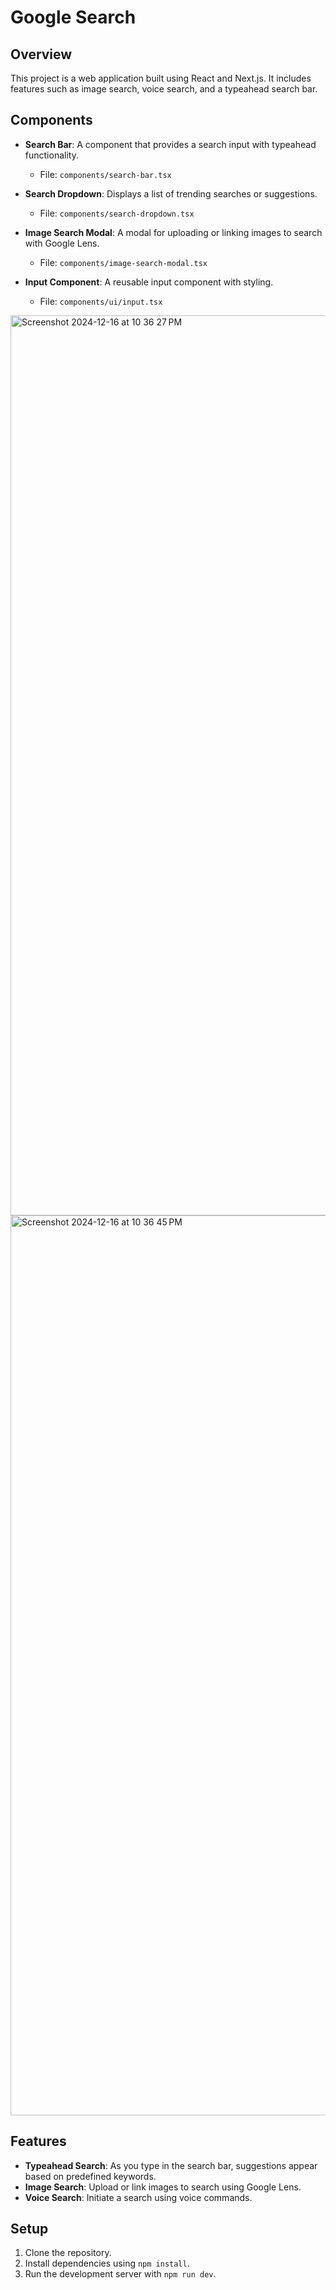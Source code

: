 # Google Search

## Overview

This project is a web application built using React and Next.js. It includes features such as image search, voice search, and a typeahead search bar.

## Components

- **Search Bar**: A component that provides a search input with typeahead functionality.
  - File: `components/search-bar.tsx`


- **Search Dropdown**: Displays a list of trending searches or suggestions.
  - File: `components/search-dropdown.tsx`


- **Image Search Modal**: A modal for uploading or linking images to search with Google Lens.
  - File: `components/image-search-modal.tsx`


- **Input Component**: A reusable input component with styling.
  - File: `components/ui/input.tsx`

<img width="1440" alt="Screenshot 2024-12-16 at 10 36 27 PM" src="https://github.com/user-attachments/assets/7f2a3b9c-6804-4622-b29e-48ba3e4ed0b2" />


<img width="1440" alt="Screenshot 2024-12-16 at 10 36 45 PM" src="https://github.com/user-attachments/assets/3ecc4eb2-c26f-48ac-898c-b245404154e9" />

## Features

- **Typeahead Search**: As you type in the search bar, suggestions appear based on predefined keywords.
- **Image Search**: Upload or link images to search using Google Lens.
- **Voice Search**: Initiate a search using voice commands.

## Setup

1. Clone the repository.
2. Install dependencies using `npm install`.
3. Run the development server with `npm run dev`.
